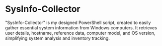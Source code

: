 # SysInfo-Collector
"SysInfo-Collector" is my designed PowerShell script, created to easily gather essential system information from Windows computers. It retrieves user details, hostname, reference data, computer model, and OS version, simplifying system analysis and inventory tracking.
